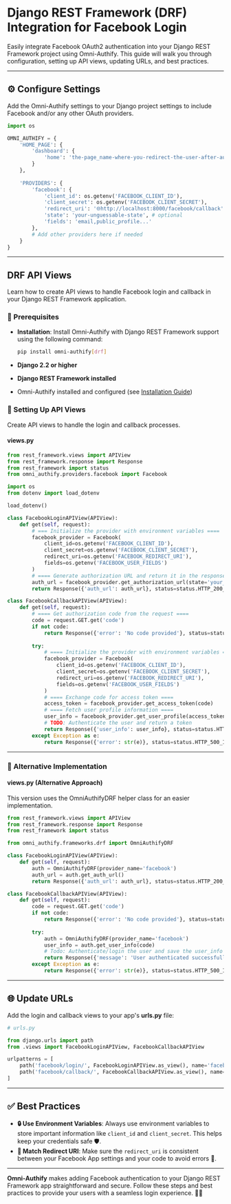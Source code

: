 # Django REST Framework (DRF) Integration for Facebook Login

Easily integrate Facebook OAuth2 authentication into your Django REST Framework project using Omni-Authify. This guide will walk you through configuration, setting up API views, updating URLs, and best practices.

---

## ⚙️ Configure Settings

Add the Omni-Authify settings to your Django project settings to include Facebook and/or any other OAuth providers.

```python
import os

OMNI_AUTHIFY = {
    'HOME_PAGE': {
        'dashboard': {
            'home': 'the-page_name-where-you-redirect-the-user-after-authentication-and-login'
        }
    },
      
    'PROVIDERS': {
        'facebook': {
            'client_id': os.getenv('FACEBOOK_CLIENT_ID'),
            'client_secret': os.getenv('FACEBOOK_CLIENT_SECRET'),
            'redirect_uri': '🌐http://localhost:8000/facebook/callback',
            'state': 'your-unguessable-state', # optional
            'fields': 'email,public_profile...'
        },
        # Add other providers here if needed
    }
}
```

---

## DRF API Views

Learn how to create API views to handle Facebook login and callback in your Django REST Framework application.

### 📝 Prerequisites

- **Installation**: Install Omni-Authify with Django REST Framework support using the following command:

  ```bash
  pip install omni-authify[drf]
  ```

- **Django 2.2 or higher**
- **Django REST Framework installed**
- Omni-Authify installed and configured (see [Installation Guide](installation.md))

### 🚀 Setting Up API Views

Create API views to handle the login and callback processes.

#### **views.py**

```python
from rest_framework.views import APIView
from rest_framework.response import Response
from rest_framework import status
from omni_authify.providers.facebook import Facebook

import os
from dotenv import load_dotenv

load_dotenv()

class FacebookLoginAPIView(APIView):
    def get(self, request):
        # === Initialize the provider with environment variables ====
        facebook_provider = Facebook(
            client_id=os.getenv('FACEBOOK_CLIENT_ID'),
            client_secret=os.getenv('FACEBOOK_CLIENT_SECRET'),
            redirect_uri=os.getenv('FACEBOOK_REDIRECT_URI'),
            fields=os.getenv('FACEBOOK_USER_FIELDS')
        )
        # ==== Generate authorization URL and return it in the response ====
        auth_url = facebook_provider.get_authorization_url(state='your_random_state')
        return Response({'auth_url': auth_url}, status=status.HTTP_200_OK)

class FacebookCallbackAPIView(APIView):
    def get(self, request):
        # ==== Get authorization code from the request ====
        code = request.GET.get('code')
        if not code:
            return Response({'error': 'No code provided'}, status=status.HTTP_400_BAD_REQUEST)
        
        try:
            # ==== Initialize the provider with environment variables ====
            facebook_provider = Facebook(
                client_id=os.getenv('FACEBOOK_CLIENT_ID'),
                client_secret=os.getenv('FACEBOOK_CLIENT_SECRET'),
                redirect_uri=os.getenv('FACEBOOK_REDIRECT_URI'),
                fields=os.getenv('FACEBOOK_USER_FIELDS')
            )
            # ==== Exchange code for access token ====
            access_token = facebook_provider.get_access_token(code)
            # ==== Fetch user profile information ====
            user_info = facebook_provider.get_user_profile(access_token)
            # TODO: Authenticate the user and return a token
            return Response({'user_info': user_info}, status=status.HTTP_200_OK)
        except Exception as e:
            return Response({'error': str(e)}, status=status.HTTP_500_INTERNAL_SERVER_ERROR)
```

---

### 🔁 Alternative Implementation

#### **views.py (Alternative Approach)**

This version uses the OmniAuthifyDRF helper class for an easier implementation.

```python
from rest_framework.views import APIView
from rest_framework.response import Response
from rest_framework import status

from omni_authify.frameworks.drf import OmniAuthifyDRF

class FacebookLoginAPIView(APIView):
    def get(self, request):
        auth = OmniAuthifyDRF(provider_name='facebook')
        auth_url = auth.get_auth_url()
        return Response({'auth_url': auth_url}, status=status.HTTP_200_OK)

class FacebookCallbackAPIView(APIView):
    def get(self, request):
        code = request.GET.get('code')
        if not code:
            return Response({'error': 'No code provided'}, status=status.HTTP_400_BAD_REQUEST)
        
        try:
            auth = OmniAuthifyDRF(provider_name='facebook')
            user_info = auth.get_user_info(code)
            # Todo: Authenticate/login the user and save the user_info on your own! or make auto_authenticate True
            return Response({'message': 'User authenticated successfully'}, status=status.HTTP_200_OK)
        except Exception as e:
            return Response({'error': str(e)}, status=status.HTTP_500_INTERNAL_SERVER_ERROR)
```

---

## 🌐 Update URLs

Add the login and callback views to your app's **urls.py** file:

```python
# urls.py

from django.urls import path
from .views import FacebookLoginAPIView, FacebookCallbackAPIView

urlpatterns = [
    path('facebook/login/', FacebookLoginAPIView.as_view(), name='facebook_login'),
    path('facebook/callback/', FacebookCallbackAPIView.as_view(), name='facebook_callback'),
]
```

---

## ✅ Best Practices

- **🔒 Use Environment Variables**: Always use environment variables to store important information like `client_id` and `client_secret`. This helps keep your credentials safe 🛡️.
- **🔗 Match Redirect URI**: Make sure the `redirect_uri` is consistent between your Facebook App settings and your code to avoid errors 🚫.

---

**Omni-Authify** makes adding Facebook authentication to your Django REST Framework app straightforward and secure. Follow these steps and best practices to provide your users with a seamless login experience. 🚀✨

